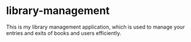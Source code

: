 # library-management
This is my library management application, which is used to manage your entries and exits of books and users efficiently.
